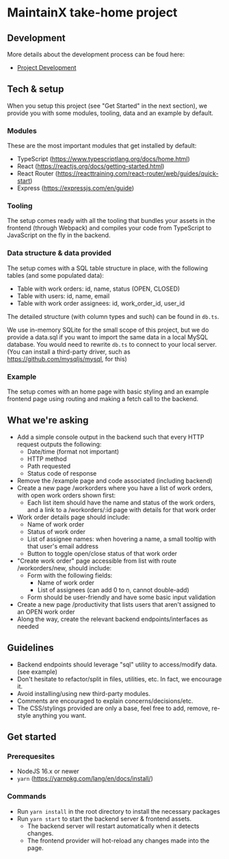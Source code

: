 # MaintainX take-home project

## Development
More details about the development process can be foud here:
  - [Project Development](docs/DEVELOPMENT.md)

## Tech & setup

When you setup this project (see "Get Started" in the next section), we provide you with some modules, tooling, data and an example by default.

### Modules

These are the most important modules that get installed by default:

- TypeScript (https://www.typescriptlang.org/docs/home.html)
- React (https://reactjs.org/docs/getting-started.html)
- React Router (https://reacttraining.com/react-router/web/guides/quick-start)
- Express (https://expressjs.com/en/guide)

### Tooling

The setup comes ready with all the tooling that bundles your assets in the frontend (through Webpack) and compiles your code from TypeScript to JavaScript on the fly in the backend.

### Data structure & data provided

The setup comes with a SQL table structure in place, with the following tables (and some populated data):

- Table with work orders: id, name, status (OPEN, CLOSED)
- Table with users: id, name, email
- Table with work order assignees: id, work_order_id, user_id

The detailed structure (with column types and such) can be found in `db.ts`.

We use in-memory SQLite for the small scope of this project, but we do provide a data.sql if you want to import the same data in a local MySQL database. You would need to rewrite `db.ts` to connect to your local server. (You can install a third-party driver, such as https://github.com/mysqljs/mysql, for this)

### Example

The setup comes with an home page with basic styling and an example frontend page using routing and making a fetch call to the backend.

## What we're asking

- Add a simple console output in the backend such that every HTTP request outputs the following:
  - Date/time (format not important)
  - HTTP method
  - Path requested
  - Status code of response
- Remove the /example page and code associated (including backend)
- Create a new page /workorders where you have a list of work orders, with open work orders shown first:
  - Each list item should have the name and status of the work orders, and a link to a /workorders/:id page with details for that work order
- Work order details page should include:
  - Name of work order
  - Status of work order
  - List of assignee names: when hovering a name, a small tooltip with that user's email address
  - Button to toggle open/close status of that work order
- "Create work order" page accessible from list with route /workorders/new, should include:
  - Form with the following fields:
    - Name of work order
    - List of assignees (can add 0 to n, cannot double-add)
  - Form should be user-friendly and have some basic input validation
- Create a new page /productivity that lists users that aren't assigned to an OPEN work order
- Along the way, create the relevant backend endpoints/interfaces as needed

## Guidelines

- Backend endpoints should leverage "sql" utility to access/modify data. (see example)
- Don't hesitate to refactor/split in files, utilities, etc. In fact, we encourage it.
- Avoid installing/using new third-party modules.
- Comments are encouraged to explain concerns/decisions/etc.
- The CSS/stylings provided are only a base, feel free to add, remove, re-style anything you want.

## Get started

### Prerequesites

- NodeJS 16.x or newer
- `yarn` (https://yarnpkg.com/lang/en/docs/install/)

### Commands

- Run `yarn install` in the root directory to install the necessary packages
- Run `yarn start` to start the backend server & frontend assets.
  - The backend server will restart automatically when it detects changes.
  - The frontend provider will hot-reload any changes made into the page.
